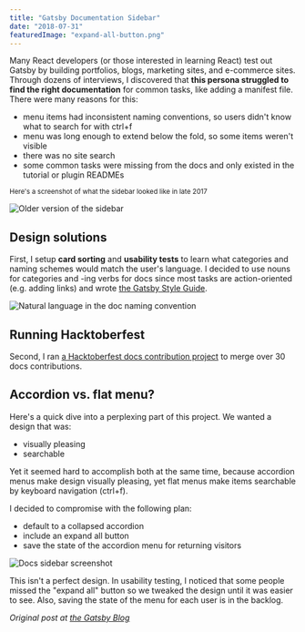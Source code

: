 ```yaml
---
title: "Gatsby Documentation Sidebar"
date: "2018-07-31"
featuredImage: "expand-all-button.png"
---
```


Many React developers (or those interested in learning React) test out Gatsby by building portfolios, blogs, marketing sites, and e-commerce sites. Through dozens of interviews, I discovered that **this persona struggled to find the right documentation** for common tasks, like adding a manifest file. There were many reasons for this:

- menu items had inconsistent naming conventions, so users didn't know what to search for with ctrl+f
- menu was long enough to extend below the fold, so some items weren't visible
- there was no site search
- some common tasks were missing from the docs and only existed in the tutorial or plugin READMEs

<small>Here's a screenshot of what the sidebar looked like in late 2017</small>

<div class="markdown-image">
  <img src="2017-sidebar.png" alt="Older version of the sidebar" />
</div>

## Design solutions

First, I setup **card sorting** and **usability tests** to learn what categories and naming schemes would match the user's language. I decided to use nouns for categories and -ing verbs for docs since most tasks are action-oriented (e.g. adding links) and wrote [the Gatsby Style Guide](https://www.gatsbyjs.com/contributing/gatsby-style-guide/).

<div class="markdown-image">
  <img src="ing-verbs.png" alt="Natural language in the doc naming convention" />
</div>

## Running Hacktoberfest

Second, I ran [a Hacktoberfest docs contribution project](/hacktoberfest/) to merge over 30 docs contributions.

## Accordion vs. flat menu?

Here's a quick dive into a perplexing part of this project. We wanted a design that was:

- visually pleasing
- searchable

Yet it seemed hard to accomplish both at the same time, because accordion menus make design visually pleasing, yet flat menus make items searchable by keyboard navigation (ctrl+f).

I decided to compromise with the following plan:

- default to a collapsed accordion
- include an expand all button
- save the state of the accordion menu for returning visitors

<div class="markdown-image">
  <img src="expand-all-button.png" alt="Docs sidebar screenshot" />
</div>

This isn't a perfect design. In usability testing, I noticed that some people missed the "expand all" button so we tweaked the design until it was easier to see. Also, saving the state of the menu for each user is in the backlog.

_Original post at [the Gatsby Blog](https://www.gatsbyjs.com/blog/2018-07-31-docs-redesign)_
